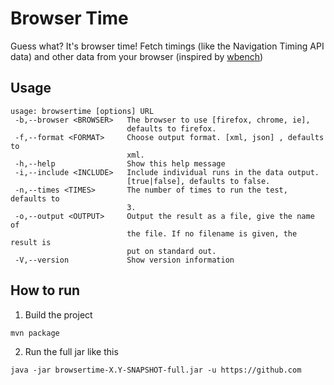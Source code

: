 # Browser Time

Guess what? It's browser time! Fetch timings (like the Navigation Timing API data) and other data from your browser (inspired by [wbench](https://github.com/desktoppr/wbench))

## Usage

```
usage: browsertime [options] URL
 -b,--browser <BROWSER>   The browser to use [firefox, chrome, ie],
                          defaults to firefox.
 -f,--format <FORMAT>     Choose output format. [xml, json] , defaults to
                          xml.
 -h,--help                Show this help message
 -i,--include <INCLUDE>   Include individual runs in the data output.
                          [true|false], defaults to false.
 -n,--times <TIMES>       The number of times to run the test, defaults to
                          3.
 -o,--output <OUTPUT>     Output the result as a file, give the name of
                          the file. If no filename is given, the result is
                          put on standard out.
 -V,--version             Show version information
```

## How to run 

1. Build the project
```
mvn package
```

2. Run the full jar like this
```
java -jar browsertime-X.Y-SNAPSHOT-full.jar -u https://github.com
```

